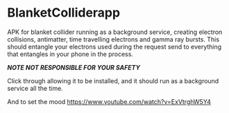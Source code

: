 # BlanketColliderapp
APK for blanket collider running as a background service, creating electron collisions, antimatter, time travelling electrons and gamma ray bursts. This should entangle your electrons used during the request send to everything that entangles in your phone in the process. 

***NOTE NOT RESPONSIBLE FOR YOUR SAFETY***

Click through allowing it to be installed, and it should run as a background service all the time.

And to set the mood https://www.youtube.com/watch?v=ExVtrghW5Y4
